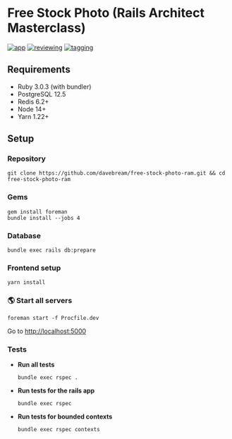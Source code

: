 # Free Stock Photo (Rails Architect Masterclass)

[![app](https://github.com/davebream/free-stock-photo-ram/actions/workflows/app.yml/badge.svg)](https://github.com/davebream/free-stock-photo-ram/actions/workflows/app.yml)
[![reviewing](https://github.com/davebream/free-stock-photo-ram/actions/workflows/reviewing.yml/badge.svg)](https://github.com/davebream/free-stock-photo-ram/actions/workflows/reviewing.yml)
[![tagging](https://github.com/davebream/free-stock-photo-ram/actions/workflows/tagging.yml/badge.svg)](https://github.com/davebream/free-stock-photo-ram/actions/workflows/tagging.yml)

## Requirements

- Ruby 3.0.3 (with bundler)
- PostgreSQL 12.5
- Redis 6.2+
- Node 14+
- Yarn 1.22+

## Setup

### Repository

    git clone https://github.com/davebream/free-stock-photo-ram.git && cd free-stock-photo-ram

### Gems

    gem install foreman
    bundle install --jobs 4

### Database

    bundle exec rails db:prepare

### Frontend setup

    yarn install

### 🌎 Start all servers

    foreman start -f Procfile.dev

  Go to [http://localhost:5000](http://localhost:5000)

### Tests

- **Run all tests**

      bundle exec rspec .

- **Run tests for the rails app**

      bundle exec rspec

- **Run tests for bounded contexts**

      bundle exec rspec contexts
